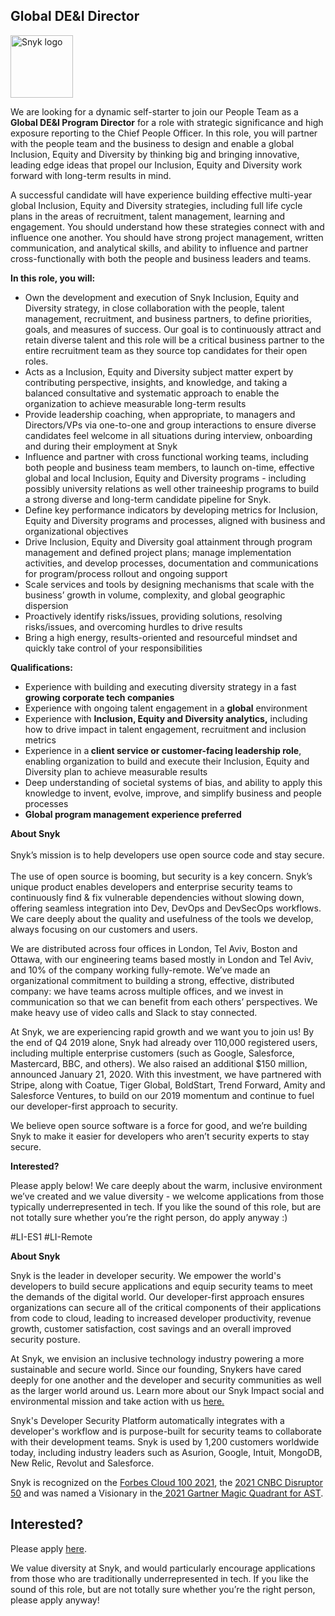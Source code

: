 Global DE&I Director
---

<img src="https://res.cloudinary.com/snyk/image/upload/v1537345894/press-kit/brand/logo-black.png" width="100" alt="Snyk logo" />

<p><span style="font-weight: 400;">We are looking for a dynamic self-starter to join our People Team as a <strong>Global DE&amp;I Program Director</strong> for a role with strategic significance and high exposure reporting to the Chief People Officer. In this role, you will partner with the people team and the business to design and enable a global Inclusion, Equity and Diversity by thinking big and bringing innovative, leading edge ideas that propel our Inclusion, Equity and Diversity&nbsp;work forward with long-term results in mind.&nbsp;</span></p>
<p><span style="font-weight: 400;">A successful candidate will have experience building effective multi-year global Inclusion, Equity and Diversity strategies, including full life cycle plans in the areas of recruitment, talent management, learning and engagement. You should understand how these strategies connect with and influence one another. You should have strong project management, written communication, and analytical skills, and ability to influence and partner cross-functionally with both the people and business leaders and teams.</span></p>
<p><strong>In this role, you will:</strong></p>
<ul>
<li style="font-weight: 400;"><span style="font-weight: 400;">Own the development and execution of Snyk Inclusion, Equity and Diversity strategy, in close collaboration with the people, talent management, recruitment, and business partners, to define priorities, goals, and measures of success. Our goal is to continuously attract and retain diverse talent and this role will be a critical business partner to the entire recruitment team as they source top candidates for their open roles.</span></li>
<li style="font-weight: 400;"><span style="font-weight: 400;">Acts as a Inclusion, Equity and Diversity subject matter expert by contributing perspective, insights, and knowledge, and taking a balanced consultative and systematic approach to enable the organization to achieve measurable long-term results</span></li>
<li style="font-weight: 400;"><span style="font-weight: 400;">Provide leadership coaching, when appropriate, to managers and Directors/VPs via one-to-one and group interactions to ensure diverse candidates feel welcome in all situations during interview, onboarding and during their employment at Snyk</span></li>
<li style="font-weight: 400;"><span style="font-weight: 400;">Influence and partner with cross functional working teams, including both people and business team members, to launch on-time, effective global and local Inclusion, Equity and Diversity programs - including possibly university relations as well other traineeship programs to build a strong diverse and long-term candidate pipeline for Snyk.</span></li>
<li style="font-weight: 400;"><span style="font-weight: 400;">Define key performance indicators by developing metrics for Inclusion, Equity and Diversity programs and processes, aligned with business and organizational objectives</span></li>
<li style="font-weight: 400;"><span style="font-weight: 400;">Drive Inclusion, Equity and Diversity goal attainment through program management and defined project plans; manage implementation activities, and develop processes, documentation and communications for program/process rollout and ongoing support</span></li>
<li style="font-weight: 400;"><span style="font-weight: 400;">Scale services and tools by designing mechanisms that scale with the business’ growth in volume, complexity, and global geographic dispersion</span></li>
<li style="font-weight: 400;"><span style="font-weight: 400;">Proactively identify risks/issues, providing solutions, resolving risks/issues, and overcoming hurdles to drive results</span></li>
<li style="font-weight: 400;"><span style="font-weight: 400;">Bring a high energy, results-oriented and resourceful mindset and quickly take control of your responsibilities</span></li>
</ul>
<p><strong>Qualifications:</strong></p>
<ul>
<li style="font-weight: 400;"><span style="font-weight: 400;">Experience with building and executing diversity strategy in a fast <strong>growing corporate tech companies</strong><br></span></li>
<li style="font-weight: 400;"><span style="font-weight: 400;">Experience with ongoing talent engagement in a <strong>global</strong> environment</span></li>
<li style="font-weight: 400;"><span style="font-weight: 400;">Experience with <strong>Inclusion, Equity and Diversity analytics,</strong> including how to drive impact in talent engagement, recruitment and inclusion metrics</span></li>
<li style="font-weight: 400;"><span style="font-weight: 400;">Experience in a<strong> client service or customer-facing leadership role</strong>, enabling organization to build and execute their Inclusion, Equity and Diversity plan to achieve measurable results</span></li>
<li style="font-weight: 400;"><span style="font-weight: 400;">Deep understanding of societal systems of bias, and ability to apply this knowledge to invent, evolve, improve, and simplify business and people processes</span></li>
<li style="font-weight: 400;"><strong>Global program management experience preferred&nbsp;</strong></li>
</ul>
<p><strong>About Snyk</strong><strong><br></strong> <span style="font-weight: 400;"><br></span><span style="font-weight: 400;">Snyk’s mission is to help developers use open source code and stay secure.</span><span style="font-weight: 400;"><br></span> <span style="font-weight: 400;"><br></span><span style="font-weight: 400;">The use of open source is booming, but security is a key concern. Snyk’s unique product enables developers and enterprise security teams to continuously find &amp; fix vulnerable dependencies without slowing down, offering seamless integration into Dev, DevOps and DevSecOps workflows. We care deeply about the quality and usefulness of the tools we develop, always focusing on our customers and users.</span></p>
<p><span style="font-weight: 400;">We are distributed across four offices in London, Tel Aviv, Boston and Ottawa, with our engineering teams based mostly in London and Tel Aviv, and 10% of the company working fully-remote. We’ve made an organizational commitment to building a strong, effective, distributed company: we have teams across multiple offices, and we invest in communication so that we can benefit from each others’ perspectives. We make heavy use of video calls and Slack to stay connected.</span></p>
<p><span style="font-weight: 400;">At Snyk, we are experiencing rapid growth and we want you to join us! By the end of Q4 2019 alone, Snyk had already over 110,000 registered users, including multiple enterprise customers (such as Google, Salesforce, Mastercard, BBC, and others). We also raised an additional $150 million, announced January 21, 2020. With this investment, we have partnered with Stripe, along with Coatue, Tiger Global, BoldStart, Trend Forward, Amity and Salesforce Ventures, to build on our 2019 momentum and continue to fuel our developer-first approach to security.</span></p>
<p><span style="font-weight: 400;">We believe open source software is a force for good, and we’re building Snyk to make it easier for developers who aren’t security experts to stay secure.&nbsp;</span></p>
<p><strong>Interested?</strong></p>
<p><span style="font-weight: 400;">Please apply below! We care deeply about the warm, inclusive environment we’ve created and we value diversity - we welcome applications from those typically underrepresented in tech. If you like the sound of this role, but are not totally sure whether you’re the right person, do apply anyway :)</span><span style="font-weight: 400;">&nbsp;</span></p>
<p><span style="font-weight: 400;">#LI-ES1 #LI-Remote</span></p><div class="content-conclusion"><p><strong>About Snyk</strong></p>
<p><span style="font-weight: 400;">Snyk is the leader in developer security. We empower the world's developers to build secure applications and equip security teams to meet the demands of the digital world. Our developer-first approach ensures organizations can secure all of the critical components of their applications from code to cloud, leading to increased developer productivity, revenue growth, customer satisfaction, cost savings and an overall improved security posture.&nbsp;</span></p>
<p><span style="font-weight: 400;">At Snyk, we envision an inclusive technology industry powering a more sustainable and secure world.</span> <span style="font-weight: 400;">Since our founding, Snykers have cared deeply for one another and the developer and security communities as well as the larger world around us. Learn more about our Snyk Impact social and environmental mission and take action with us </span><a href="https://snyk.io/about/snyk-impact/"><span style="font-weight: 400;">here.</span></a></p>
<p><span style="font-weight: 400;">Snyk's Developer Security Platform automatically integrates with a developer's workflow and is purpose-built for security teams to collaborate with their development teams. Snyk is used by 1,200 customers worldwide today, including industry leaders such as Asurion, Google, Intuit, MongoDB, New Relic, Revolut and Salesforce.</span></p>
<p><span style="font-weight: 400;">Snyk is recognized on the </span><a href="https://www.forbes.com/cloud100/#6f24b5ba5f94"><span style="font-weight: 400;">Forbes Cloud 100 2021</span></a><span style="font-weight: 400;">, the </span><a href="https://www.cnbc.com/2021/05/25/these-are-the-2021-cnbc-disruptor-50-companies.html"><span style="font-weight: 400;">2021 CNBC Disruptor 50</span></a><span style="font-weight: 400;"> and was named a Visionary in the</span><a href="https://snyk.io/blog/snyk-visionary-2021-gartner-magic-quadrant-for-ast/"><span style="font-weight: 400;"> 2021 Gartner Magic Quadrant for AST</span></a><span style="font-weight: 400;">.</span></p></div>

Interested?
---

Please apply [here](https://boards.greenhouse.io/snyk/jobs/5900151002#app).

We value diversity at Snyk, and would particularly encourage applications from those who are traditionally underrepresented in tech.
If you like the sound of this role, but are not totally sure whether you’re the right person, please apply anyway!
